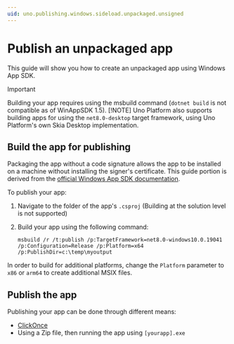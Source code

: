 ```yaml
---
uid: uno.publishing.windows.sideload.unpackaged.unsigned
---
```


# Publish an unpackaged app

This guide will show you how to create an unpackaged app using Windows App SDK.


> [!IMPORTANT]
> Building your app requires using the msbuild command (`dotnet build` is not compatible as of WinAppSDK 1.5).
> [!NOTE]
> Uno Platform also supports building apps for using the `net8.0-desktop` target framework, using Uno Platform's own Skia Desktop implementation.


## Build the app for publishing

Packaging the app without a code signature allows the app to be installed on a machine without installing the signer's certificate. This guide portion is derived from the [official Windows App SDK documentation](https://learn.microsoft.com/en-us/windows/msix/package/unsigned-package).

To publish your app:

1. Navigate to the folder of the app's `.csproj` (Building at the solution level is not supported)
2. Build your app using the following command:



    ```pwsh
    msbuild /r /t:publish /p:TargetFramework=net8.0-windows10.0.19041 /p:Configuration=Release /p:Platform=x64 /p:PublishDir=c:\temp\myoutput
    ```

In order to build for additional platforms, change the `Platform` parameter to `x86` or `arm64` to create additional MSIX files.

## Publish the app

Publishing your app can be done through different means:

- [ClickOnce](https://learn.microsoft.com/visualstudio/deployment/quickstart-deploy-using-clickonce-folder?view=vs-2022)
- Using a Zip file, then running the app using `[yourapp].exe`